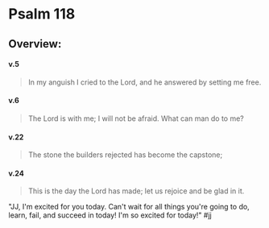 # Psalm 118

## Overview:



#### v.5
>In my anguish I cried to the Lord, and he answered by setting me free.

#### v.6
>The Lord is with me; I will not be afraid. What can man do to me?

#### v.22
>The stone the builders rejected has become the capstone;

#### v.24
>This is the day the Lord has made; let us rejoice and be glad in it.

"JJ, I'm excited for you today. Can't wait for all things you're going to do, learn, fail, and succeed in today! I'm so excited for today!"
#jj 
